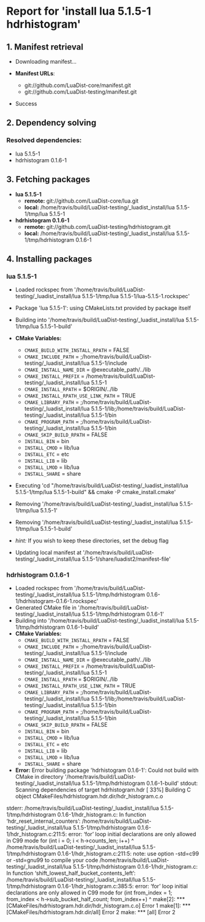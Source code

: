 # Report for 'install lua 5.1.5-1 hdrhistogram'


## 1. Manifest retrieval

- Downloading manifest...

- **Manifest URLs**:
    - git://github.com/LuaDist-core/manifest.git
    - git://github.com/LuaDist-testing/manifest.git
- Success

## 2. Dependency solving


### Resolved dependencies:
- lua 5.1.5-1
- hdrhistogram 0.1.6-1

## 3. Fetching packages

- **lua 5.1.5-1**
    - **remote:** git://github.com/LuaDist-core/lua.git
    - **local:** /home/travis/build/LuaDist-testing/_luadist_install/lua 5.1.5-1/tmp/lua 5.1.5-1
- **hdrhistogram 0.1.6-1**
    - **remote:** git://github.com/LuaDist-testing/hdrhistogram.git
    - **local:** /home/travis/build/LuaDist-testing/_luadist_install/lua 5.1.5-1/tmp/hdrhistogram 0.1.6-1

## 4. Installing packages


### lua 5.1.5-1
- Loaded rockspec from '/home/travis/build/LuaDist-testing/_luadist_install/lua 5.1.5-1/tmp/lua 5.1.5-1/lua-5.1.5-1.rockspec'
- Package 'lua 5.1.5-1': using CMakeLists.txt provided by package itself
- Building into '/home/travis/build/LuaDist-testing/_luadist_install/lua 5.1.5-1/tmp/lua 5.1.5-1-build'
- **CMake Variables:**
    - `CMAKE_BUILD_WITH_INSTALL_RPATH` = FALSE
    - `CMAKE_INCLUDE_PATH` = ;/home/travis/build/LuaDist-testing/_luadist_install/lua 5.1.5-1/include
    - `CMAKE_INSTALL_NAME_DIR` = @executable_path/../lib
    - `CMAKE_INSTALL_PREFIX` = /home/travis/build/LuaDist-testing/_luadist_install/lua 5.1.5-1
    - `CMAKE_INSTALL_RPATH` = $ORIGIN/../lib
    - `CMAKE_INSTALL_RPATH_USE_LINK_PATH` = TRUE
    - `CMAKE_LIBRARY_PATH` = ;/home/travis/build/LuaDist-testing/_luadist_install/lua 5.1.5-1/lib;/home/travis/build/LuaDist-testing/_luadist_install/lua 5.1.5-1/bin
    - `CMAKE_PROGRAM_PATH` = ;/home/travis/build/LuaDist-testing/_luadist_install/lua 5.1.5-1/bin
    - `CMAKE_SKIP_BUILD_RPATH` = FALSE
    - `INSTALL_BIN` = bin
    - `INSTALL_CMOD` = lib/lua
    - `INSTALL_ETC` = etc
    - `INSTALL_LIB` = lib
    - `INSTALL_LMOD` = lib/lua
    - `INSTALL_SHARE` = share
- Executing 'cd "/home/travis/build/LuaDist-testing/_luadist_install/lua 5.1.5-1/tmp/lua 5.1.5-1-build" && cmake -P cmake_install.cmake'
- Removing '/home/travis/build/LuaDist-testing/_luadist_install/lua 5.1.5-1/tmp/lua 5.1.5-1'
- Removing '/home/travis/build/LuaDist-testing/_luadist_install/lua 5.1.5-1/tmp/lua 5.1.5-1-build'

- *hint:* If you wish to keep these directories, set the debug flag
- Updating local manifest at '/home/travis/build/LuaDist-testing/_luadist_install/lua 5.1.5-1/share/luadist2/manifest-file'

### hdrhistogram 0.1.6-1
- Loaded rockspec from '/home/travis/build/LuaDist-testing/_luadist_install/lua 5.1.5-1/tmp/hdrhistogram 0.1.6-1/hdrhistogram-0.1.6-1.rockspec'
- Generated CMake file in '/home/travis/build/LuaDist-testing/_luadist_install/lua 5.1.5-1/tmp/hdrhistogram 0.1.6-1'
- Building into '/home/travis/build/LuaDist-testing/_luadist_install/lua 5.1.5-1/tmp/hdrhistogram 0.1.6-1-build'
- **CMake Variables:**
    - `CMAKE_BUILD_WITH_INSTALL_RPATH` = FALSE
    - `CMAKE_INCLUDE_PATH` = ;/home/travis/build/LuaDist-testing/_luadist_install/lua 5.1.5-1/include
    - `CMAKE_INSTALL_NAME_DIR` = @executable_path/../lib
    - `CMAKE_INSTALL_PREFIX` = /home/travis/build/LuaDist-testing/_luadist_install/lua 5.1.5-1
    - `CMAKE_INSTALL_RPATH` = $ORIGIN/../lib
    - `CMAKE_INSTALL_RPATH_USE_LINK_PATH` = TRUE
    - `CMAKE_LIBRARY_PATH` = ;/home/travis/build/LuaDist-testing/_luadist_install/lua 5.1.5-1/lib;/home/travis/build/LuaDist-testing/_luadist_install/lua 5.1.5-1/bin
    - `CMAKE_PROGRAM_PATH` = ;/home/travis/build/LuaDist-testing/_luadist_install/lua 5.1.5-1/bin
    - `CMAKE_SKIP_BUILD_RPATH` = FALSE
    - `INSTALL_BIN` = bin
    - `INSTALL_CMOD` = lib/lua
    - `INSTALL_ETC` = etc
    - `INSTALL_LIB` = lib
    - `INSTALL_LMOD` = lib/lua
    - `INSTALL_SHARE` = share
- **Error:** Error building package 'hdrhistogram 0.1.6-1': Could not build with CMake in directory '/home/travis/build/LuaDist-testing/_luadist_install/lua 5.1.5-1/tmp/hdrhistogram 0.1.6-1-build'
stdout:
Scanning dependencies of target hdrhistogram.hdr
[ 33%] Building C object CMakeFiles/hdrhistogram.hdr.dir/hdr_histogram.c.o

stderr:
/home/travis/build/LuaDist-testing/_luadist_install/lua 5.1.5-1/tmp/hdrhistogram 0.1.6-1/hdr_histogram.c: In function ‘hdr_reset_internal_counters’:
/home/travis/build/LuaDist-testing/_luadist_install/lua 5.1.5-1/tmp/hdrhistogram 0.1.6-1/hdr_histogram.c:211:5: error: ‘for’ loop initial declarations are only allowed in C99 mode
     for (int i = 0; i < h->counts_len; i++)
     ^
/home/travis/build/LuaDist-testing/_luadist_install/lua 5.1.5-1/tmp/hdrhistogram 0.1.6-1/hdr_histogram.c:211:5: note: use option -std=c99 or -std=gnu99 to compile your code
/home/travis/build/LuaDist-testing/_luadist_install/lua 5.1.5-1/tmp/hdrhistogram 0.1.6-1/hdr_histogram.c: In function ‘shift_lowest_half_bucket_contents_left’:
/home/travis/build/LuaDist-testing/_luadist_install/lua 5.1.5-1/tmp/hdrhistogram 0.1.6-1/hdr_histogram.c:385:5: error: ‘for’ loop initial declarations are only allowed in C99 mode
     for (int from_index = 1; from_index < h->sub_bucket_half_count; from_index++)
     ^
make[2]: *** [CMakeFiles/hdrhistogram.hdr.dir/hdr_histogram.c.o] Error 1
make[1]: *** [CMakeFiles/hdrhistogram.hdr.dir/all] Error 2
make: *** [all] Error 2

